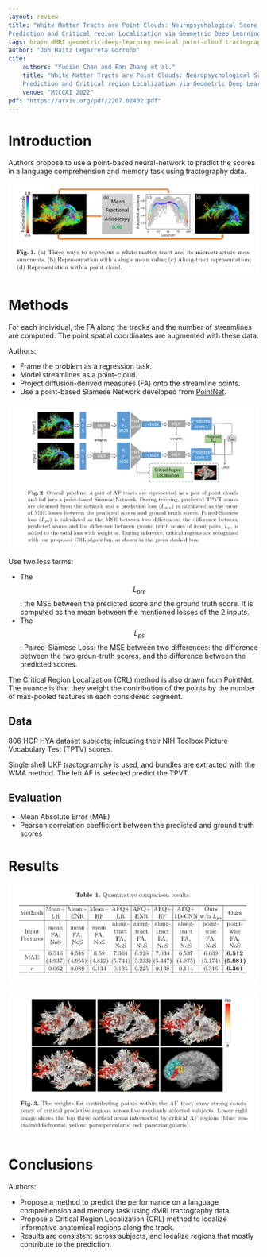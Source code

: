 ```yaml
---
layout: review
title: "White Matter Tracts are Point Clouds: Neuropsychological Score
Prediction and Critical region Localization via Geometric Deep Learning"
tags: brain dMRI geometric-deep-learning medical point-cloud tractography
author: "Jon Haitz Legarreta Gorroño"
cite:
    authors: "Yuqian Chen and Fan Zhang et al."
    title: "White Matter Tracts are Point Clouds: Neuropsychological Score
    Prediction and Critical region Localization via Geometric Deep Learning"
    venue: "MICCAI 2022"
pdf: "https://arxiv.org/pdf/2207.02402.pdf"
---
```



# Introduction

Authors propose to use a point-based neural-network to predict the scores in a
language comprehension and memory task using tractography data.

![](/article/images/WMTractsPointClouds/Bundle_pointCloud.jpg)

# Methods

For each individual, the FA along the tracks and the number of streamlines are
computed. The point spatial coordinates are augmented with these data.

Authors:
- Frame the problem as a regression task.
- Model streamlines as a point-cloud.
- Project diffusion-derived measures (FA) onto the streamline points.
- Use a point-based Siamese Network developed from
[PointNet](https://vitalab.github.io/article/2018/12/20/pointnet.html).


![](/article/images/WMTractsPointClouds/Architecture.jpg)

Use two loss terms:
- The $$L_{pre}$$: the MSE between the predicted score and the ground truth score.
It is computed as the mean between the mentioned losses of the 2 inputs.
- The $$L_{ps}$$: Paired-Siamese Loss: the MSE between two differences: the
difference between the two groun-truth scores, and the difference between the
predicted scores.


The Critical Region Localization (CRL) method is also drawn from PointNet. The
nuance is that they weight the contribution of the points by the number of
max-pooled features in each considered segment.

## Data

806 HCP HYA dataset subjects; inlcuding their NIH Toolbox Picture Vocabulary
Test (TPTV) scores.

Single shell UKF tractogramphy is used, and bundles are extracted with the WMA
method. The left AF is selected predict the TPVT.


## Evaluation

- Mean Absolute Error (MAE)
- Pearson correlation coefficient between the predicted and ground truth scores


# Results


![](/article/images/WMTractsPointClouds/Results-Table.jpg)


![](/article/images/WMTractsPointClouds/Results-Localization.jpg)


# Conclusions

Authors:
- Propose a method to predict the performance on a language comprehension and
memory task using dMRI tractography data.
- Propose a Critical Region Localization (CRL) method to localize informative
anatomical regions along the track.
- Results are consistent across subjects, and localize regions that mostly
contribute to the prediction.
